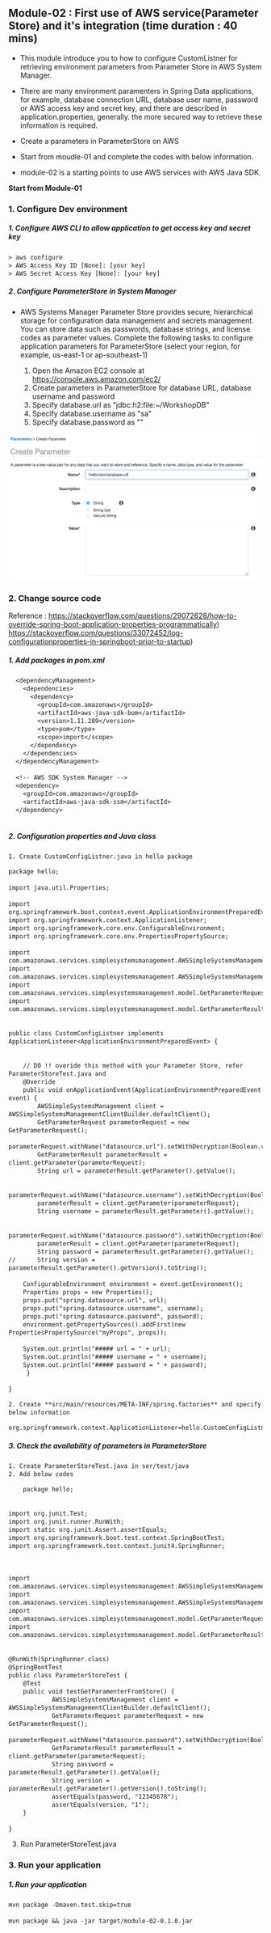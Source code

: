 ## Module-02 : First use of AWS service(Parameter Store) and it's integration (time duration : 40 mins)
- This module introduce you to how to configure CustomListner for retrieving environment parameters from Parameter Store in AWS System Manager. 
- There are many environment paramenters in Spring Data applications, for example, database connection URL, database user name, password or AWS access key and secret key, and there are described in application.properties, generally. the more secured way to retrieve these information is required. 
- Create a parameters in ParameterStore on AWS

- Start from moudle-01 and complete the codes with below information.
- module-02 is a starting points to use AWS services with AWS Java SDK.
 
 
**Start from Module-01**
 
### 1. Configure Dev environment


##### 1. Configure AWS CLI to allow application to get access key and secret key

```
> aws configure
> AWS Access Key ID [None]: [your key]
> AWS Secret Access Key [None]: [your key]
```

##### 2. Configure ParameterStore in System Manager 
- AWS Systems Manager Parameter Store provides secure, hierarchical storage for configuration data management and secrets management. You can store data such as passwords, database strings, and license codes as parameter values.
Complete the following tasks to configure application parameters for ParameterStore (select your region, for example, us-east-1 or ap-southeast-1)

	1. Open the Amazon EC2 console at https://console.aws.amazon.com/ec2/
	2. Create parameters in ParameterStore for database URL, database username and password
	3. Specify database.url as "jdbc:h2:file:~/WorkshopDB"
	4. Specify database.username as "sa"
	5. Specify database.password as ""

![Parameter Store](./images/module-02/paramter-store-01.png)


### 2. Change source code

Reference :
https://stackoverflow.com/questions/29072628/how-to-override-spring-boot-application-properties-programmatically)
https://stackoverflow.com/questions/33072452/log-configurationproperties-in-springboot-prior-to-startup)
	
	
##### 1. Add packages in pom.xml

```
  <dependencyManagement>
    <dependencies>
      <dependency>
        <groupId>com.amazonaws</groupId>
        <artifactId>aws-java-sdk-bom</artifactId>
        <version>1.11.289</version>
        <type>pom</type>
        <scope>import</scope>
      </dependency>
    </dependencies>
  </dependencyManagement>    
    
  <!-- AWS SDK System Manager -->  
  <dependency>
    <groupId>com.amazonaws</groupId>
    <artifactId>aws-java-sdk-ssm</artifactId>
  </dependency> 
         
```


##### 2. Configuration properties and Java class

	1. Create CustomConfigListner.java in hello package

```
package hello;

import java.util.Properties;

import org.springframework.boot.context.event.ApplicationEnvironmentPreparedEvent;
import org.springframework.context.ApplicationListener;
import org.springframework.core.env.ConfigurableEnvironment;
import org.springframework.core.env.PropertiesPropertySource;

import com.amazonaws.services.simplesystemsmanagement.AWSSimpleSystemsManagement;
import com.amazonaws.services.simplesystemsmanagement.AWSSimpleSystemsManagementClientBuilder;
import com.amazonaws.services.simplesystemsmanagement.model.GetParameterRequest;
import com.amazonaws.services.simplesystemsmanagement.model.GetParameterResult;


public class CustomConfigListner implements ApplicationListener<ApplicationEnvironmentPreparedEvent> {
	
	
	// DO !! overide this method with your Parameter Store, refer ParameterStoreTest.java and 
	@Override
	public void onApplicationEvent(ApplicationEnvironmentPreparedEvent event) {
		AWSSimpleSystemsManagement client = AWSSimpleSystemsManagementClientBuilder.defaultClient();
		GetParameterRequest parameterRequest = new GetParameterRequest();
		parameterRequest.withName("datasource.url").setWithDecryption(Boolean.valueOf(true));
		GetParameterResult parameterResult = client.getParameter(parameterRequest);
		String url = parameterResult.getParameter().getValue();

		parameterRequest.withName("datasource.username").setWithDecryption(Boolean.valueOf(true));
		parameterResult = client.getParameter(parameterRequest);
		String username = parameterResult.getParameter().getValue();	
		
		parameterRequest.withName("datasource.password").setWithDecryption(Boolean.valueOf(true));
		parameterResult = client.getParameter(parameterRequest);
		String password = parameterResult.getParameter().getValue();
//		String version = parameterResult.getParameter().getVersion().toString();
		
    ConfigurableEnvironment environment = event.getEnvironment();
    Properties props = new Properties();
    props.put("spring.datasource.url", url);
    props.put("spring.datasource.username", username);
    props.put("spring.datasource.password", password);
    environment.getPropertySources().addFirst(new PropertiesPropertySource("myProps", props));
    
    System.out.println("##### url = " + url);
    System.out.println("##### username = " + username);
    System.out.println("##### password = " + password);	
	 }
	
}

```

	2. Create **src/main/resources/META-INF/spring.factories** and specify below information

```
org.springframework.context.ApplicationListener=hello.CustomConfigListner
```
	

##### 3. Check the availability of parameters in ParameterStore
	1. Create ParameterStoreTest.java in ser/test/java
	2. Add below codes
	
```
	package hello;


import org.junit.Test;
import org.junit.runner.RunWith;
import static org.junit.Assert.assertEquals;
import org.springframework.boot.test.context.SpringBootTest;
import org.springframework.test.context.junit4.SpringRunner;



import com.amazonaws.services.simplesystemsmanagement.AWSSimpleSystemsManagement;
import com.amazonaws.services.simplesystemsmanagement.AWSSimpleSystemsManagementClientBuilder;
import com.amazonaws.services.simplesystemsmanagement.model.GetParameterRequest;
import com.amazonaws.services.simplesystemsmanagement.model.GetParameterResult;


@RunWith(SpringRunner.class)
@SpringBootTest
public class ParameterStoreTest {
	@Test
    public void testGetParamenterFromStore() {
			AWSSimpleSystemsManagement client = AWSSimpleSystemsManagementClientBuilder.defaultClient();
			GetParameterRequest parameterRequest = new GetParameterRequest();
			parameterRequest.withName("datasource.password").setWithDecryption(Boolean.valueOf(true));
			GetParameterResult parameterResult = client.getParameter(parameterRequest);
			String password = parameterResult.getParameter().getValue();
			String version = parameterResult.getParameter().getVersion().toString();
			assertEquals(password, "12345678");
			assertEquals(version, "1");		
    }

}

```

3. Run ParameterStoreTest.java

### 3. Run your application

##### 1. Run your application 
	
```
mvn package -Dmaven.test.skip=true

mvn package && java -jar target/module-02-0.1.0.jar

```
	  


